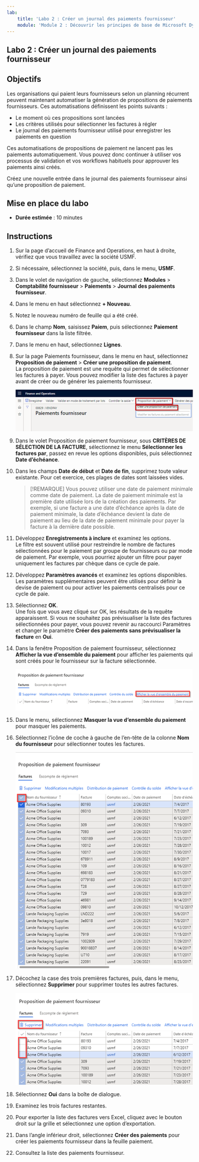 ```yaml
---
lab:
    title: 'Labo 2 : Créer un journal des paiements fournisseur'
    module: 'Module 2 : Découvrir les principes de base de Microsoft Dynamics 365 Finance'
---
```


## Labo 2 : Créer un journal des paiements fournisseur

## Objectifs

Les organisations qui paient leurs fournisseurs selon un planning récurrent peuvent maintenant automatiser la génération de propositions de paiements fournisseurs. Ces automatisations définissent les points suivants :

- Le moment où ces propositions sont lancées
- Les critères utilisés pour sélectionner les factures à régler
- Le journal des paiements fournisseur utilisé pour enregistrer les paiements en question

Ces automatisations de propositions de paiement ne lancent pas les paiements automatiquement. Vous pouvez donc continuer à utiliser vos processus de validation et vos workflows habituels pour approuver les paiements ainsi créés.

Créez une nouvelle entrée dans le journal des paiements fournisseur ainsi qu’une proposition de paiement.

## Mise en place du labo

   - **Durée estimée** : 10 minutes

## Instructions

1. Sur la page d’accueil de Finance and Operations, en haut à droite, vérifiez que vous travaillez avec la société USMF.

1. Si nécessaire, sélectionnez la société, puis, dans le menu, **USMF**.

1. Dans le volet de navigation de gauche, sélectionnez **Modules** > **Comptabilité fournisseur** > **Paiements** > **Journal des paiements fournisseur**.

1. Dans le menu en haut sélectionnez **+ Nouveau**.

1. Notez le nouveau numéro de feuille qui a été créé.

1. Dans le champ **Nom**, saisissez **Paiem**, puis sélectionnez **Paiement fournisseur** dans la liste filtrée.

1. Dans le menu en haut, sélectionnez **Lignes**.

1. Sur la page Paiements fournisseur, dans le menu en haut, sélectionnez **Proposition de paiement** > **Créer une proposition de paiement**.  
    La proposition de paiement est une requête qui permet de sélectionner les factures à payer. Vous pouvez modifier la liste des factures à payer avant de créer ou de générer les paiements fournisseur.

    ![Capture d’écran présentant la page de paiement fournisseur avec Proposition de paiement et Créer une proposition de paiement en surbrillance](./media/lp2-m4-vendor-payment-proposal.png)

1. Dans le volet Proposition de paiement fournisseur, sous **CRITÈRES DE SÉLECTION DE LA FACTURE**, sélectionnez le menu **Sélectionner les factures par**, passez en revue les options disponibles, puis sélectionnez **Date d’échéance**.

1. Dans les champs **Date de début** et **Date de fin**, supprimez toute valeur existante. Pour cet exercice, ces plages de dates sont laissées vides.

    >[!REMARQUE] Vous pouvez utiliser une date de paiement minimale comme date de paiement. La date de paiement minimale est la première date utilisée lors de la création des paiements. Par exemple, si une facture a une date d’échéance après la date de paiement minimale, la date d’échéance devient la date de paiement au lieu de la date de paiement minimale pour payer la facture à la dernière date possible.

1. Développez **Enregistrements à inclure** et examinez les options.  
    Le filtre est souvent utilisé pour restreindre le nombre de factures sélectionnées pour le paiement par groupe de fournisseurs ou par mode de paiement. Par exemple, vous pourriez ajouter un filtre pour payer uniquement les factures par chèque dans ce cycle de paie.

1. Développez **Paramètres avancés** et examinez les options disponibles.  
    Les paramètres supplémentaires peuvent être utilisés pour définir la devise de paiement ou pour activer les paiements centralisés pour ce cycle de paie.

1. Sélectionnez **OK**.  
    Une fois que vous avez cliqué sur OK, les résultats de la requête apparaissent. Si vous ne souhaitez pas prévisualiser la liste des factures sélectionnées pour payer, vous pouvez revenir au raccourci Paramètres et changer le paramètre **Créer des paiements sans prévisualiser la facture** en **Oui**.

1. Dans la fenêtre Proposition de paiement fournisseur, sélectionnez **Afficher la vue d’ensemble du paiement** pour afficher les paiements qui sont créés pour le fournisseur sur la facture sélectionnée.

    ![Capture d’écran présentant Proposition de paiement fournisseur avec le menu Afficher la vue d’ensemble du paiement en surbrillance](./media/lp2-m4-vendor-payment-proposal-complete-query.png)

1. Dans le menu, sélectionnez **Masquer la vue d’ensemble du paiement** pour masquer les paiements.

1. Sélectionnez l’icône de coche à gauche de l’en-tête de la colonne **Nom du fournisseur** pour sélectionner toutes les factures.

    ![Capture d’écran présentant toutes les factures sélectionnées](./media/lp2-m4-vendor-payment-proposal-select-all.png)

1. Décochez la case des trois premières factures, puis, dans le menu, sélectionnez **Supprimer** pour supprimer toutes les autres factures.

    ![Capture d’écran de la page Proposition de paiement fournisseur avec des articles sélectionnés et l’option de suppression en surbrillance dans le menu](./media/lp2-m4-vendor-payment-proposal-remove-selected-invoices.png)

1. Sélectionnez **Oui** dans la boîte de dialogue.

1. Examinez les trois factures restantes.

1. Pour exporter la liste des factures vers Excel, cliquez avec le bouton droit sur la grille et sélectionnez une option d’exportation.

1. Dans l’angle inférieur droit, sélectionnez **Créer des paiements** pour créer les paiements fournisseur dans la feuille paiement.

1. Consultez la liste des paiements fournisseur.
